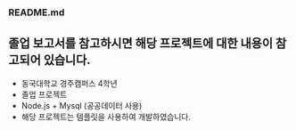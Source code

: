 ### README.md
## 졸업 보고서를 참고하시면 해당 프로젝트에 대한 내용이 참고되어 있습니다.
- 동국대학교 경주캠퍼스 4학년
- 졸업 프로젝트
- Node.js + Mysql (공공데이터 사용)
- 해당 프로젝트는 템플릿을 사용하여 개발하였습니다.

